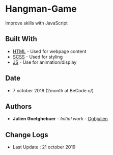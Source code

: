 # Hangman-Game

Improve skills with JavaScript

## Built With

- [HTML](https://www.w3schools.com/html/) - Used for webpage content
- [SCSS](https://www.w3schools.com/sass/) - Used for styling
- [JS](https://www.w3schools.com/js/) - Use for animation/display

## Date

- 7 october 2019 (2month at BeCode o/)

## Authors

- **Julien Goetghebuer** - _Initial work_ - [Ggbjulien](https://github.com/ggbjulien)

## Change Logs

- Last Update : 21 october 2019
